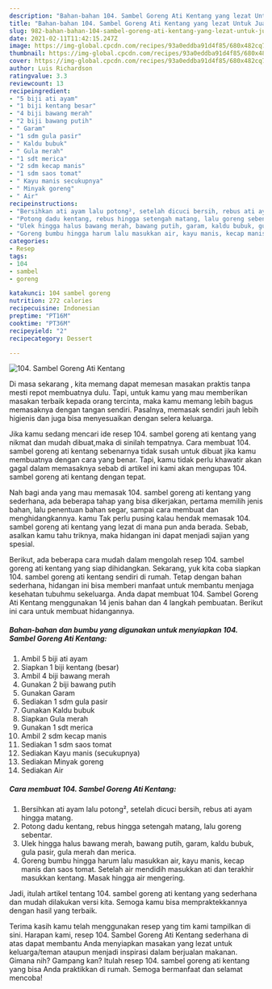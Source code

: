 ```yaml
---
description: "Bahan-bahan 104. Sambel Goreng Ati Kentang yang lezat Untuk Jualan"
title: "Bahan-bahan 104. Sambel Goreng Ati Kentang yang lezat Untuk Jualan"
slug: 982-bahan-bahan-104-sambel-goreng-ati-kentang-yang-lezat-untuk-jualan
date: 2021-02-11T11:42:15.247Z
image: https://img-global.cpcdn.com/recipes/93a0eddba91d4f85/680x482cq70/104-sambel-goreng-ati-kentang-foto-resep-utama.jpg
thumbnail: https://img-global.cpcdn.com/recipes/93a0eddba91d4f85/680x482cq70/104-sambel-goreng-ati-kentang-foto-resep-utama.jpg
cover: https://img-global.cpcdn.com/recipes/93a0eddba91d4f85/680x482cq70/104-sambel-goreng-ati-kentang-foto-resep-utama.jpg
author: Luis Richardson
ratingvalue: 3.3
reviewcount: 13
recipeingredient:
- "5 biji ati ayam"
- "1 biji kentang besar"
- "4 biji bawang merah"
- "2 biji bawang putih"
- " Garam"
- "1 sdm gula pasir"
- " Kaldu bubuk"
- " Gula merah"
- "1 sdt merica"
- "2 sdm kecap manis"
- "1 sdm saos tomat"
- " Kayu manis secukupnya"
- " Minyak goreng"
- " Air"
recipeinstructions:
- "Bersihkan ati ayam lalu potong², setelah dicuci bersih, rebus ati ayam hingga matang."
- "Potong dadu kentang, rebus hingga setengah matang, lalu goreng sebentar."
- "Ulek hingga halus bawang merah, bawang putih, garam, kaldu bubuk, gula pasir, gula merah dan merica."
- "Goreng bumbu hingga harum lalu masukkan air, kayu manis, kecap manis dan saos tomat. Setelah air mendidih masukkan ati dan terakhir masukkan kentang. Masak hingga air mengering."
categories:
- Resep
tags:
- 104
- sambel
- goreng

katakunci: 104 sambel goreng 
nutrition: 272 calories
recipecuisine: Indonesian
preptime: "PT16M"
cooktime: "PT36M"
recipeyield: "2"
recipecategory: Dessert

---
```



![104. Sambel Goreng Ati Kentang](https://img-global.cpcdn.com/recipes/93a0eddba91d4f85/680x482cq70/104-sambel-goreng-ati-kentang-foto-resep-utama.jpg)

Di masa  sekarang , kita memang dapat memesan masakan praktis tanpa mesti repot membuatnya dulu. Tapi, untuk kamu yang mau memberikan masakan terbaik kepada orang tercinta, maka kamu memang lebih bagus memasaknya dengan tangan sendiri. Pasalnya, memasak sendiri jauh lebih higienis dan juga bisa menyesuaikan dengan selera keluarga.

Jika kamu sedang mencari ide resep 104. sambel goreng ati kentang yang nikmat dan mudah dibuat,maka di sinilah tempatnya. Cara membuat 104. sambel goreng ati kentang  sebenarnya tidak susah untuk dibuat jika kamu membuatnya dengan cara yang benar. Tapi, kamu tidak perlu khawatir akan gagal dalam memasaknya 
sebab di artikel ini kami akan mengupas 104. sambel goreng ati kentang dengan tepat.  



Nah bagi anda yang mau memasak 104. sambel goreng ati kentang yang sederhana, ada beberapa tahap yang bisa dikerjakan, pertama memilih jenis bahan, lalu penentuan bahan segar, sampai cara membuat dan menghidangkannya. kamu Tak perlu pusing kalau hendak memasak 104. sambel goreng ati kentang yang lezat di mana pun anda berada. Sebab, asalkan kamu  tahu triknya, maka hidangan ini dapat menjadi sajian yang spesial.

Berikut, ada beberapa cara mudah dalam mengolah resep 104. sambel goreng ati kentang yang siap dihidangkan. Sekarang, yuk kita coba siapkan 104. sambel goreng ati kentang sendiri di rumah. Tetap dengan bahan sederhana, hidangan ini bisa memberi manfaat untuk membantu menjaga kesehatan tubuhmu sekeluarga. Anda dapat membuat 104. Sambel Goreng Ati Kentang menggunakan 14 jenis bahan dan 4 langkah pembuatan. Berikut ini cara untuk membuat hidangannya.

<!--inarticleads1-->

##### Bahan-bahan dan bumbu yang digunakan untuk menyiapkan 104. Sambel Goreng Ati Kentang:

1. Ambil 5 biji ati ayam
1. Siapkan 1 biji kentang (besar)
1. Ambil 4 biji bawang merah
1. Gunakan 2 biji bawang putih
1. Gunakan  Garam
1. Sediakan 1 sdm gula pasir
1. Gunakan  Kaldu bubuk
1. Siapkan  Gula merah
1. Gunakan 1 sdt merica
1. Ambil 2 sdm kecap manis
1. Sediakan 1 sdm saos tomat
1. Sediakan  Kayu manis (secukupnya)
1. Sediakan  Minyak goreng
1. Sediakan  Air




<!--inarticleads2-->

##### Cara membuat 104. Sambel Goreng Ati Kentang:

1. Bersihkan ati ayam lalu potong², setelah dicuci bersih, rebus ati ayam hingga matang.
1. Potong dadu kentang, rebus hingga setengah matang, lalu goreng sebentar.
1. Ulek hingga halus bawang merah, bawang putih, garam, kaldu bubuk, gula pasir, gula merah dan merica.
1. Goreng bumbu hingga harum lalu masukkan air, kayu manis, kecap manis dan saos tomat. Setelah air mendidih masukkan ati dan terakhir masukkan kentang. Masak hingga air mengering.




Jadi, itulah artikel tentang  104. sambel goreng ati kentang  yang sederhana dan mudah dilakukan versi kita. Semoga kamu bisa mempraktekkannya dengan hasil yang terbaik. 

Terima kasih kamu telah menggunakan resep yang tim kami tampilkan di sini. Harapan kami, resep  104. Sambel Goreng Ati Kentang sederhana di atas dapat membantu Anda menyiapkan masakan yang lezat untuk keluarga/teman ataupun menjadi inspirasi dalam berjualan makanan. Gimana nih? Gampang kan? Itulah resep 104. sambel goreng ati kentang yang bisa Anda praktikkan di rumah. Semoga bermanfaat dan selamat mencoba!

